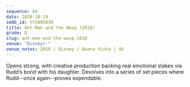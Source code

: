 ```yaml
---
sequence: 64
date: 2020-10-24
imdb_id: tt5095030
title: Ant-Man and the Wasp (2018)
grade: D
slug: ant-man-and-the-wasp-2018
venue: "Disney+ "
venue_notes: 2018 | Disney / Buena Vista | 4k
---
```


Opens strong, with creative production backing real emotional stakes via Rudd’s bond with his daughter. Devolves into a series of set pieces where Rudd--<span data-imdb-id="tt0478970">once again</span>--proves expendable.
